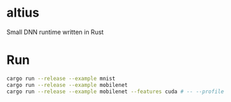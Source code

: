 # altius
Small DNN runtime written in Rust

# Run

```sh
cargo run --release --example mnist
cargo run --release --example mobilenet
cargo run --release --example mobilenet --features cuda # -- --profile
```
